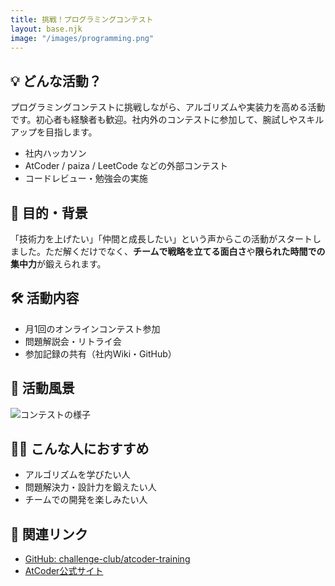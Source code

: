 ```yaml
---
title: 挑戦！プログラミングコンテスト
layout: base.njk
image: "/images/programming.png"
---
```



## 💡 どんな活動？

プログラミングコンテストに挑戦しながら、アルゴリズムや実装力を高める活動です。初心者も経験者も歓迎。社内外のコンテストに参加して、腕試しやスキルアップを目指します。

- 社内ハッカソン
- AtCoder / paiza / LeetCode などの外部コンテスト
- コードレビュー・勉強会の実施

## 🚀 目的・背景

「技術力を上げたい」「仲間と成長したい」という声からこの活動がスタートしました。ただ解くだけでなく、**チームで戦略を立てる面白さ**や**限られた時間での集中力**が鍛えられます。

## 🛠 活動内容

- 月1回のオンラインコンテスト参加
- 問題解説会・リトライ会
- 参加記録の共有（社内Wiki・GitHub）

## 📸 活動風景

![コンテストの様子](/images/programming-contest-team.jpg)

## 🧑‍💻 こんな人におすすめ

- アルゴリズムを学びたい人
- 問題解決力・設計力を鍛えたい人
- チームでの開発を楽しみたい人

## 🔗 関連リンク

- [GitHub: challenge-club/atcoder-training](https://github.com/ChallengeClub/atcoder-training)
- [AtCoder公式サイト](https://atcoder.jp/)
